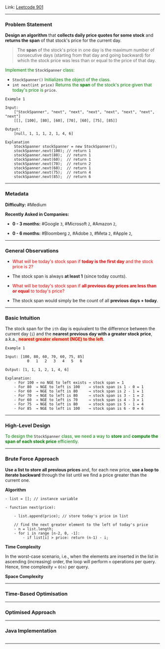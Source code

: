 
Link: [Leetcode 901](https://leetcode.com/problems/online-stock-span/description/)

---
### Problem Statement

**Design an algorithm** that **collects daily price quotes for some stock** and **returns the span** of that stock's price for the current day.

> The **span** of the stock's price in one day is the maximum number of consecutive days (starting from that day and going backward) for which the stock price was less than or equal to the price of that day.

<span style="color:green;">Implement the</span> `StockSpanner` <span style="color:green;">class:</span>

- `StockSpanner()` <span style="color:green;">Initializes the object of the class.</span>
- `int next(int price)` <span style="color:green;">Returns the <strong>span</strong> of the stock's price given that today's price is</span> `price`.

```
Example 1

Input:
	["StockSpanner", "next", "next", "next", "next", "next", "next", "next"]
	[[], [100], [80], [60], [70], [60], [75], [85]]

Output:
	[null, 1, 1, 1, 2, 1, 4, 6]

Explanation
	StockSpanner stockSpanner = new StockSpanner();
	stockSpanner.next(100); // return 1
	stockSpanner.next(80);  // return 1
	stockSpanner.next(60);  // return 1
	stockSpanner.next(70);  // return 2
	stockSpanner.next(60);  // return 1
	stockSpanner.next(75);  // return 4
	stockSpanner.next(85);  // return 6
```

---
### Metadata

**Difficulty:** #Medium 

**Recently Asked in Companies:**

- **0 - 3 months:** #Google `3`, #Microsoft `2`, #Amazon `2`, 

- **0 - 6 months:** #Bloomberg `2`, #Adobe `3`, #Meta `2`, #Apple `2`, 

---
### General Observations

- <span style="color:red;">What will be today's stock span if <strong>today is the first day</strong> and the stock price is 2?</span>
- The stock span is always **at least 1** (since today counts).

- <span style="color:red;">What will be today's stock span if <strong>all previous day prices are less than or equal</strong> to today's price?</span>
- The stock span would simply be the count of all **previous days + today**.

---
### Basic Intuition

The stock span for the `ith` day is equivalent to the difference between the current day (`i`) and the **nearest previous day with a greater stock price**, a.k.a., <span style="color:red;background:#FAEBD7;font-weight:bold">nearest greater element (NGE) to the left</span>.

```
Example 1

Input: [100, 80, 60, 70, 60, 75, 85]
		  0   1   2   3   4   5   6

Output: [1, 1, 1, 2, 1, 4, 6]

Explanation:
	- For 100 → no NGE to left exists → stock span = 1
	- For 80  → NGE to left is 100    → stock span is 1 - 0 = 1
	- For 60  → NGE to left is 80     → stock span is 2 - 1 = 1
	- For 70  → NGE to left is 80     → stock span is 3 - 1 = 2
	- For 60  → NGE to left is 70     → stock span is 4 - 3 = 1
	- For 75  → NGE to left is 80     → stock span is 5 - 1 = 4
	- For 85  → NGE to left is 100    → stock span is 6 - 0 = 6
```

---
### High-Level Design

<span style="color:green;">To design the</span> `StockSpanner` <span style="color:green">class, we need a way to <strong>store </strong>and <strong>compute the span of each stock price</strong> efficiently.</span>

---
### Brute Force Approach

**Use a list to store all previous prices** and, for each new price, **use a loop to iterate backward** through the list until we find a price greater than the current one.

**Algorithm**

```
- list = []; // instance variable

- function next(price):

	- list.append(price); // store today's price in list

	// find the next greater element to the left of today's price
	- n = list.length;
	- for i in range [n-2, 0, -1]:
		- if list[i] > price: return (n-1) - i;	
```

**Time Complexity**

In the worst-case scenario, i.e., when the elements are inserted in the list in ascending (increasing) order, the loop will perform `n` operations per query. Hence, time complexity = `O(n)` per query.

**Space Complexity**




---
### Time-Based Optimisation

---
### Optimised Approach

---
### Java Implementation

```
```

---